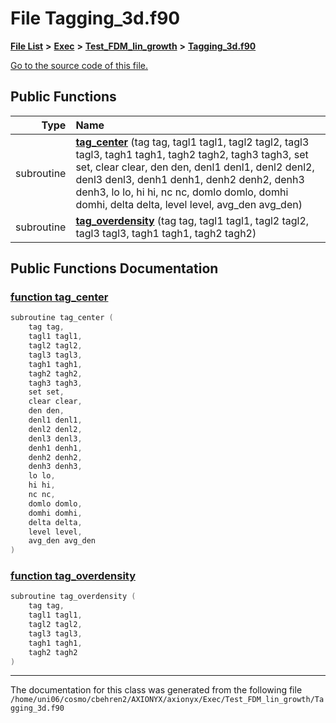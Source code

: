 
# File Tagging\_3d.f90


[**File List**](files.md) **>** [**Exec**](dir_43a12cefb7942b6f49b5b628aafd3192.md) **>** [**Test\_FDM\_lin\_growth**](dir_97d68d96f71fb742273f5b8113c9a269.md) **>** [**Tagging\_3d.f90**](Exec_2Test__FDM__lin__growth_2Tagging__3d_8f90.md)

[Go to the source code of this file.](Exec_2Test__FDM__lin__growth_2Tagging__3d_8f90_source.md)


















## Public Functions

| Type | Name |
| ---: | :--- |
|  subroutine | [**tag\_center**](Exec_2Test__FDM__lin__growth_2Tagging__3d_8f90.md#function-tag-center) (tag tag, tagl1 tagl1, tagl2 tagl2, tagl3 tagl3, tagh1 tagh1, tagh2 tagh2, tagh3 tagh3, set set, clear clear, den den, denl1 denl1, denl2 denl2, denl3 denl3, denh1 denh1, denh2 denh2, denh3 denh3, lo lo, hi hi, nc nc, domlo domlo, domhi domhi, delta delta, level level, avg\_den avg\_den) <br> |
|  subroutine | [**tag\_overdensity**](Exec_2Test__FDM__lin__growth_2Tagging__3d_8f90.md#function-tag-overdensity) (tag tag, tagl1 tagl1, tagl2 tagl2, tagl3 tagl3, tagh1 tagh1, tagh2 tagh2) <br> |








## Public Functions Documentation


### <a href="#function-tag-center" id="function-tag-center">function tag\_center </a>


```cpp
subroutine tag_center (
    tag tag,
    tagl1 tagl1,
    tagl2 tagl2,
    tagl3 tagl3,
    tagh1 tagh1,
    tagh2 tagh2,
    tagh3 tagh3,
    set set,
    clear clear,
    den den,
    denl1 denl1,
    denl2 denl2,
    denl3 denl3,
    denh1 denh1,
    denh2 denh2,
    denh3 denh3,
    lo lo,
    hi hi,
    nc nc,
    domlo domlo,
    domhi domhi,
    delta delta,
    level level,
    avg_den avg_den
) 
```



### <a href="#function-tag-overdensity" id="function-tag-overdensity">function tag\_overdensity </a>


```cpp
subroutine tag_overdensity (
    tag tag,
    tagl1 tagl1,
    tagl2 tagl2,
    tagl3 tagl3,
    tagh1 tagh1,
    tagh2 tagh2
) 
```



------------------------------
The documentation for this class was generated from the following file `/home/uni06/cosmo/cbehren2/AXIONYX/axionyx/Exec/Test_FDM_lin_growth/Tagging_3d.f90`